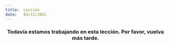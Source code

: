 ```yaml
---
title:  Lección
date:   03/12/2021
---
```


### <center>Todavía estamos trabajando en esta lección. Por favor, vuelva más tarde.</center>